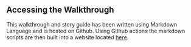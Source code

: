 ## Accessing the Walkthrough
This walkthrough and story guide has been written using Markdown Language and is hosted on Github. Using Github actions the markdown scripts are then built into a website located [here](http://cavediverchris.github.io/Final-Fantasy-7-Walkthrough).
